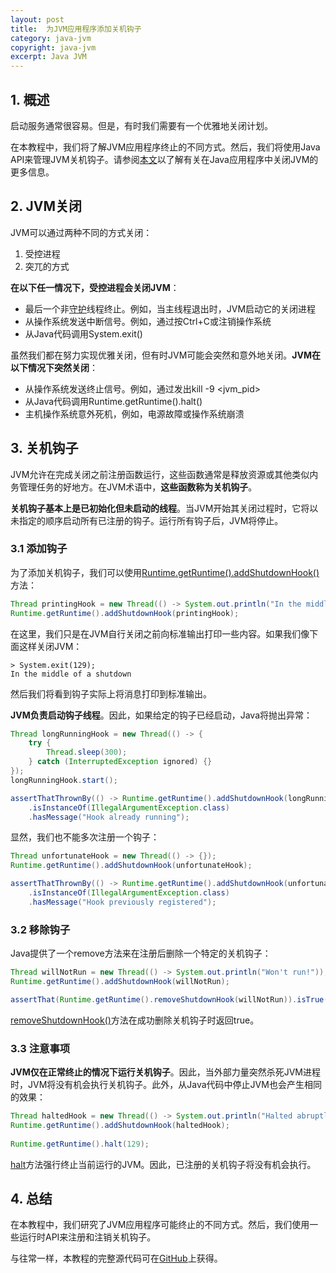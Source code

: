 ```yaml
---
layout: post
title:  为JVM应用程序添加关机钩子
category: java-jvm
copyright: java-jvm
excerpt: Java JVM
---
```


## 1. 概述

启动服务通常很容易。但是，有时我们需要有一个优雅地关闭计划。

在本教程中，我们将了解JVM应用程序终止的不同方式。然后，我们将使用Java API来管理JVM关机钩子。请参阅[本文](https://www.baeldung.com/runtime-getruntime-halt-vs-system-exit-in-java)以了解有关在Java应用程序中关闭JVM的更多信息。

## 2. JVM关闭

JVM可以通过两种不同的方式关闭：

1.  受控进程
2.  突兀的方式

**在以下任一情况下，受控进程会关闭JVM**：

-   最后一个非[守护](https://www.baeldung.com/java-daemon-thread)线程终止。例如，当主线程退出时，JVM启动它的关闭进程
-   从操作系统发送中断信号。例如，通过按Ctrl+C或注销操作系统
-   从Java代码调用System.exit()

虽然我们都在努力实现优雅关闭，但有时JVM可能会突然和意外地关闭。**JVM在以下情况下突然关闭**：

-   从操作系统发送终止信号。例如，通过发出kill -9 <jvm_pid>
-   从Java代码调用Runtime.getRuntime().halt()
-   主机操作系统意外死机，例如，电源故障或操作系统崩溃

## 3. 关机钩子

JVM允许在完成关闭之前注册函数运行，这些函数通常是释放资源或其他类似内务管理任务的好地方。在JVM术语中，**这些函数称为关机钩子**。

**关机钩子基本上是已初始化但未启动的线程**。当JVM开始其关闭过程时，它将以未指定的顺序启动所有已注册的钩子。运行所有钩子后，JVM将停止。

### 3.1 添加钩子

为了添加关机钩子，我们可以使用[Runtime.getRuntime().addShutdownHook()](https://docs.oracle.com/en/java/javase/11/docs/api/java.base/java/lang/Runtime.html#addShutdownHook(java.lang.Thread))方法：

```java
Thread printingHook = new Thread(() -> System.out.println("In the middle of a shutdown"));
Runtime.getRuntime().addShutdownHook(printingHook);
```

在这里，我们只是在JVM自行关闭之前向标准输出打印一些内容。如果我们像下面这样关闭JVM：

```text
> System.exit(129);
In the middle of a shutdown
```

然后我们将看到钩子实际上将消息打印到标准输出。

**JVM负责启动钩子线程**。因此，如果给定的钩子已经启动，Java将抛出异常：

```java
Thread longRunningHook = new Thread(() -> {
    try {
        Thread.sleep(300);
    } catch (InterruptedException ignored) {}
});
longRunningHook.start();

assertThatThrownBy(() -> Runtime.getRuntime().addShutdownHook(longRunningHook))
    .isInstanceOf(IllegalArgumentException.class)
    .hasMessage("Hook already running");
```

显然，我们也不能多次注册一个钩子：

```java
Thread unfortunateHook = new Thread(() -> {});
Runtime.getRuntime().addShutdownHook(unfortunateHook);

assertThatThrownBy(() -> Runtime.getRuntime().addShutdownHook(unfortunateHook))
    .isInstanceOf(IllegalArgumentException.class)
    .hasMessage("Hook previously registered");
```

### 3.2 移除钩子

Java提供了一个remove方法来在注册后删除一个特定的关机钩子：

```java
Thread willNotRun = new Thread(() -> System.out.println("Won't run!"));
Runtime.getRuntime().addShutdownHook(willNotRun);

assertThat(Runtime.getRuntime().removeShutdownHook(willNotRun)).isTrue();
```

[removeShutdownHook()](https://docs.oracle.com/en/java/javase/11/docs/api/java.base/java/lang/Runtime.html#removeShutdownHook(java.lang.Thread))方法在成功删除关机钩子时返回true。

### 3.3 注意事项

**JVM仅在正常终止的情况下运行关机钩子**。因此，当外部力量突然杀死JVM进程时，JVM将没有机会执行关机钩子。此外，从Java代码中停止JVM也会产生相同的效果：

```java
Thread haltedHook = new Thread(() -> System.out.println("Halted abruptly"));
Runtime.getRuntime().addShutdownHook(haltedHook);
        
Runtime.getRuntime().halt(129);
```

[halt](https://docs.oracle.com/en/java/javase/11/docs/api/java.base/java/lang/Runtime.html#halt(int))方法强行终止当前运行的JVM。因此，已注册的关机钩子将没有机会执行。

## 4. 总结

在本教程中，我们研究了JVM应用程序可能终止的不同方式。然后，我们使用一些运行时API来注册和注销关机钩子。

与往常一样，本教程的完整源代码可在[GitHub](https://github.com/tuyucheng7/taketoday-tutorial4j/tree/master/java-core-modules/java-jvm-2)上获得。